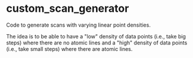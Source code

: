 # custom_scan_generator
Code to generate scans with varying linear point densities.

The idea is to be able to have a "low" density of data points (i.e., take big steps) where there are no atomic lines and a "high" density of data points (i.e., take small steps) where there are atomic lines. 

